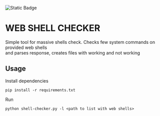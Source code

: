 ![Static Badge](https://img.shields.io/badge/Language%3A_-_Python_v.3.11.9-blue)

# WEB SHELL CHECKER 
Simple tool for massive shells check. Checks few system commands on provided web shells  
and parses response, creates files with working and not working 

## Usage 
Install dependencies 
```
pip install -r requirements.txt
```

Run 
```
python shell-checker.py -l <path to list with web shells>
```
